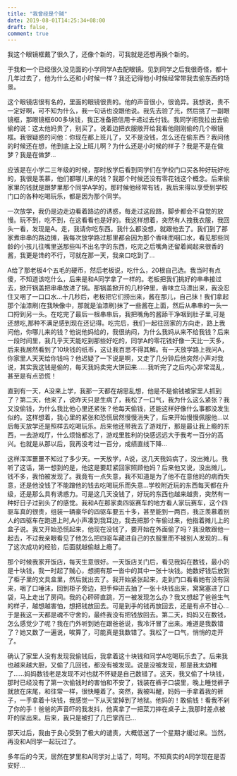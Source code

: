 ```yaml
---
title: "我曾经是个贼"
date: 2019-08-01T14:25:34+08:00
draft: false,
comment: true
---
```


我这个眼镜框戴了很久了，还像个新的，可我就是还想再换个新的。

于我和一个已经很久没见面的小学同学A去配眼镜。见到同学之后我很奇怪，都十几年过去了，他为什么还和小时候一样？我还记得他小时候经常带我去偷东西的场景。

<!--more-->

这个眼镜店很有名的，里面的眼镜很贵的。他的声音很小，很诡异。我想说，贵不一定好啊，可不知为什么，我一句话也没跟他说。我先去验了光，然后挑了一副眼镜框，那眼镜框600多块钱，我正准备把信用卡递过去付钱。我同学把我拉出去偷偷的说：这太他妈贵了，别买了。说着边把衣服敞开给我看他刚刚偷的几个眼镜框。我很疑惑的问他：你现在都上班儿了，又不是没钱，怎么还在偷东西？我问他的时候还在想，他到底上没上班儿啊？为什么还是小时候的样子？我是不是在做梦？我是在做梦…

应该是在小学二三年级的时候，那时放学后看到同学们在学校门口买各种好玩好吃的，我很是羡慕，他们都哪儿来的钱？我那个时候还没有零花钱这个概念。后来偷家里的钱就是跟梦里那个同学A学的，那时候他经常有钱，我后来得以享受到学校门口的各种吃喝玩乐，都是因为那个同学。

一次放学，我仍是边走边看着路边的诱惑，每走过这段路，脚步都会不自觉的放慢。玩不到，吃不到，在这看看也是好的。我这样想着，突然有人拽我衣服，我回头一看，发现是A。走，我请你吃东西。我什么都没想，就跟他去了。我们到了那家煮串串的路边摊，我每次放学路过那里都会因为那个香味而咽口水，看见那些同龄的小孩儿往嘴里送那些叫不出名字的东西，吃完之后嘴角还留着闻起来很香的酱，我更是馋的不行，可就在那一天，我亲口吃到了…

A给了那老板4个五毛的硬币，然后老板说，吃什么，20根自己选。我当时有点傻，不知道该吃什么，后来是和A同学拿了一样的。老板把我们挑好的串串接过去，掀开锅盖把串串放进了锅。那锅盖掀开的几秒钟里，香味立马漂出来，我没忍住又咽了一口口水…十几秒后，老板把它们捞出来，酱在那儿，自己抹！我们拿起那个油漆刷(在我映像中，那就是油漆刷)抹了一些酱在上面，然后从串串的一头一口捋到另一头。在吃完了最后一根串串后，我把嘴角的酱舔干净咽到肚子里,可是还想吃,那种不满足感到现在还记得。吃完后，我们一起往回家的方向走，路上我问他，你哪儿来的钱？他说他妈给的，我很纳闷，为什么我妈从来不给我钱？后来一段时间里，我几乎天天能吃到那些好吃的，同学A的零花钱好像一天比一天多，后来我居然看到了10块钱的纸币，这让我百思不得其解。有一天放学路上我问A，你家里人天天给你钱吗？他迟疑了一下说是啊，又走了几分钟后他突然小声对我说，其实我这钱是偷的，每天我妈卖完大饼回来……我听完了之后内心非常混乱，甚至是有点恐慌！

直到有一天，A没来上学，我那一天都在胡思乱想，他是不是偷钱被家里人抓到了？第二天，他来了，说昨天只是生病了，我松了一口气，我为什么这么紧张？我又没偷钱，为什么我比他心里还紧张？他每天偷钱，还能这样好像什么事都没发生似的。这样想着，我心里的紧张和恐慌居然慢慢消失了，后来开始慢慢佩服他…以后每天放学还是照样去吃喝玩乐。后来他还带我去了游戏厅，那是最让我上瘾的东西，一去游戏厅，什么烦恼都忘了，游戏里胜利的快感远远大于我考一百分的高兴。也就是从那以后，我再没考过一百分，成绩直线下降…

这样浑浑噩噩不知过了多少天。一天放学，A说，这几天我妈病了，没出摊儿。我听了这话，第一想到的是，他这是要赶紧回家照顾他妈？后来他又说，没出摊儿，钱不多，我怕被发现了。我竟有一点失意，我不知道是为了他不在意他妈的病而失意，还是他没钱了不能蹭他的钱去吃喝玩乐而失意…学校附近玩的东西每天都在升级，还是那么具有诱惑力。可是这几天没钱了，好玩的东西也越来越贵，突然有一种好日子过到头了的感觉。我和A在那家卖四驱赛车的地方看人家玩赛车，这个四驱车真的很贵，组装一辆豪华的四驱车要五十多，甚至能到一两百，我正羡慕着别人的四驱车在跑道上时,A小声凑到我耳边，我去把那个车偷过来，他指着摊儿上的盒子说。我又开始恐慌起来，他现在没钱了，要开始在外面偷了吗？我没敢跟他一起去，不过我亲眼看见了他怎么把四驱车藏进自己的衣服里而不被别人发现的…有了这次成功的经验，后面就越偷越上瘾了。

那个时候我家开饭店，每天生意很好。一天饭店关门后，看见我妈在数钱，最小的是十块钱，我一时起了贼心，想拥有那一沓中的其中一张十块钱。她数好钱后放到了柜子里的文具盒里，然后就出去了。我开始紧张起来，走到门口看看她有没有回来，咽了口唾沫，回到柜子旁边，把手伸进去抽了一张十块钱出来，窝窝塞进了口袋，马上走出了房间。我的心砰砰直跳，万一被发现怎么办？我又想起了爸爸生气的样子，越想越害怕，想把钱放回去。可是到手的钱再放回去，还是有点不甘心…于是我这一天都是魂不守舍的，最终我没有把钱放回去。第二天，妈妈又在数钱，怎么感觉少了呢？我在门外听到她在跟爸爸说，我冷汗冒了出来。难道是我数错了？她又数了一遍说，唉算了，可能真是我数错了。我松了一口气，悄悄的走开了。

确认了家里人没有发现我偷钱后，我拿着这十块钱和同学A吃喝玩乐去了。后来我也越来越大胆，又偷了几回钱，都没有被发现。说是没被发现，那是我太幼稚了……妈妈数钱老是发现不对也就不怀疑是自己数错了。这天，我又偷了十块钱，那时已经没有了第一次偷钱时的害怕和不安了，钱装在裤子口袋里，晚上睡觉裤子就放在床尾，和往常一样，很快睡着了。突然，我被叫醒，妈妈一手拿着我的裤子，一手拿着十块钱，我感觉一下从天堂掉到了地狱。他妈的！敢偷钱！看我不剁了你的手！爸爸的声音吓的我发抖，他真拿了一把菜刀摔在桌子上,我那时差点被吓的尿出来。后来，我只是被打了几巴掌而已…

那天过后，我由于良心受到了极大的谴责，大概低迷了一个星期才缓过来。当然，再没和A同学一起玩过了。

多年后的今天，居然在梦里和A同学对上话了，呵呵。不知真实的A同学现在是否安好…
